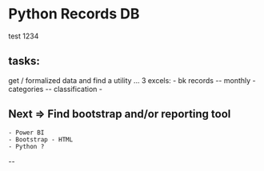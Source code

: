 # Python Records DB 

test 1234

## tasks: 
get / formalized data and find a utility ... 
3 excels: 
    - bk records -- monthly 
    - categories -- classification 
    - 

## Next => Find bootstrap and/or reporting tool  
    - Power BI 
    - Bootstrap - HTML 
    - Python ? 

-- 
